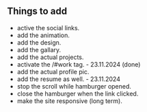 ## Things to add
- active the social links.
- add the animation.
- add the design.
- add the gallary.
- add the actual projects.
- activate the /#work tag. - 23.11.2024 (done)
- add the actual profile pic.
- add the resume as well. - 23.11.2024
- stop the scroll while hamburger opened.
- close the hamburger when the link clicked.
- make the site responsive (long term).
